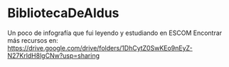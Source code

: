 # BibliotecaDeAldus
Un poco de infografía que fui leyendo y estudiando en ESCOM
Encontrar más recursos en: https://drive.google.com/drive/folders/1DhCytZ0SwKEo9nEyZ-N27KrldH8lgCNw?usp=sharing
